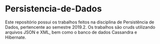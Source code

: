 # Persistencia-de-Dados
Este repositório possui os trabalhos feitos na disciplina de Persistência de Dados, pertencente ao semestre 2019.2. Os trabalhos são cruds utilizando arquivos JSON e XML, bem como o banco de dados Cassandra e Hibernate.
